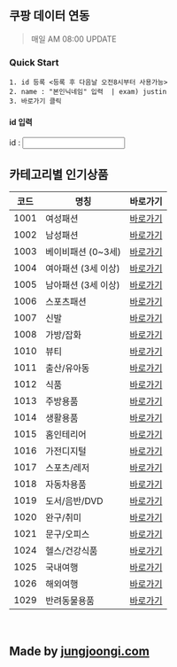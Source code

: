 ## 쿠팡 데이터 연동
> 매일 AM 08:00 UPDATE

### Quick Start
````
1. id 등록 <등록 후 다음날 오전8시부터 사용가능>
2. name : "본인닉네임" 입력  | exam) justin
3. 바로가기 클릭
````
#### id 입력
id : <input type="text" id="name">


## 카테고리별 인기상품
 
|코드|명칭|바로가기|
|--------|-------|--------|
|1001|여성패션| <a href="javascript:void(0);" class="categori_btn" data-code="1001">바로가기</a> |
|1002|남성패션| <a href="javascript:void(0);" class="categori_btn" data-code="1002">바로가기</a> |
|1003|베이비패션 (0~3세)| <a href="javascript:void(0);" class="categori_btn" data-code="1003">바로가기</a> |
|1004|여아패션 (3세 이상)| <a href="javascript:void(0);" class="categori_btn" data-code="1004">바로가기</a> |
|1005|남아패션 (3세 이상)| <a href="javascript:void(0);" class="categori_btn" data-code="1005">바로가기</a> |
|1006|스포츠패션| <a href="javascript:void(0);" class="categori_btn" data-code="1006">바로가기</a> |
|1007|신발| <a href="javascript:void(0);" class="categori_btn" data-code="1007">바로가기</a> |
|1008|가방/잡화| <a href="javascript:void(0);" class="categori_btn" data-code="1008">바로가기</a> |
|1010|뷰티| <a href="javascript:void(0);" class="categori_btn" data-code="1010">바로가기</a> |
|1011|출산/유아동| <a href="javascript:void(0);" class="categori_btn" data-code="1011">바로가기</a> |
|1012|식품| <a href="javascript:void(0);" class="categori_btn" data-code="1012">바로가기</a> |
|1013|주방용품| <a href="javascript:void(0);" class="categori_btn" data-code="1013">바로가기</a> |
|1014|생활용품| <a href="javascript:void(0);" class="categori_btn" data-code="1014">바로가기</a> |
|1015|홈인테리어| <a href="javascript:void(0);" class="categori_btn" data-code="1015">바로가기</a> |
|1016|가전디지털| <a href="javascript:void(0);" class="categori_btn" data-code="1016">바로가기</a> |
|1017|스포츠/레저| <a href="javascript:void(0);" class="categori_btn" data-code="1017">바로가기</a> |
|1018|자동차용품| <a href="javascript:void(0);" class="categori_btn" data-code="1018">바로가기</a> |
|1019|도서/음반/DVD| <a href="javascript:void(0);" class="categori_btn" data-code="1019">바로가기</a> |
|1020|완구/취미| <a href="javascript:void(0);" class="categori_btn" data-code="1020">바로가기</a> |
|1021|문구/오피스| <a href="javascript:void(0);" class="categori_btn" data-code="1021">바로가기</a> |
|1024|헬스/건강식품| <a href="javascript:void(0);" class="categori_btn" data-code="1024">바로가기</a> |
|1025|국내여행| <a href="javascript:void(0);" class="categori_btn" data-code="1025">바로가기</a> |
|1026|해외여행| <a href="javascript:void(0);" class="categori_btn" data-code="1026">바로가기</a> |
|1029|반려동물용품| <a href="javascript:void(0);" class="categori_btn" data-code="1029">바로가기</a> |

<br>

## Made by [jungjoongi.com](https://jungjoongi.com)

<script src="https://code.jquery.com/jquery-3.5.1.min.js"></script>
<script>
    $(".categori_btn").click(function(e) {
        e.preventDefault();
        var code = $(this).data("code");
        var name = $("#name").val();
        location.href = "/coupang/view/"+name+"/"+code;
    });
</script>